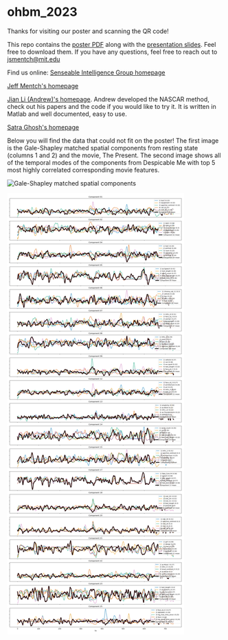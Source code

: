# ohbm_2023

Thanks for visiting our poster and scanning the QR code!

This repo contains the [poster PDF](mentch_ohbm2023_poster_v2.pdf) along with the [presentation slides](OHBM_2023_talk_slides.pdf). Feel free to download them. If you have any questions, feel free to reach out to jsmentch@mit.edu

Find us online:
[Senseable Intelligence Group homepage](https://sensein.group/)

[Jeff Mentch's homepage](http://jsmentch.github.io/)

[Jian Li (Andrew)'s homepage](https://silencer1127.github.io/). Andrew developed the NASCAR method, check out his papers and the code if you would like to try it. It is written in Matlab and well documented, easy to use.

[Satra Ghosh's homepage](http://satra.cogitatum.org/)

Below you will find the data that could not fit on the poster! The first image is the Gale-Shapley matched spatial components from resting state (columns 1 and 2) and the movie, The Present. The second image shows all of the temporal modes of the components from Despicable Me with top 5 most highly correlated corresponding movie features.


![Gale-Shapley matched spatial components](gale_shapley.png)

![Temporal components from Despicable Me with top 5 correlated movie features](movieDM_temporal_overview.png)
